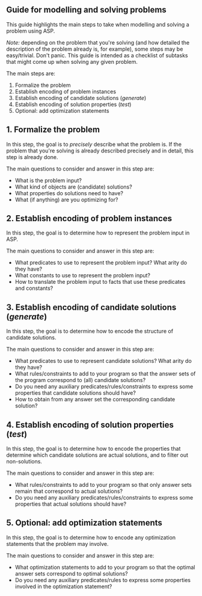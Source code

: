## Guide for modelling and solving problems

This guide highlights the main steps to take when modelling and solving a problem using ASP.

*Note:* depending on the problem that you're solving (and how detailed the description of the problem already is, for example), some steps may be easy/trivial. Don't panic. This guide is intended as a checklist of subtasks that might come up when solving any given problem.

The main steps are:
1. Formalize the problem
1. Establish encoding of problem instances
1. Establish encoding of candidate solutions (*generate*)
1. Establish encoding of solution properties (*test*)
1. Optional: add optimization statements

## 1. Formalize the problem

In this step, the goal is to *precisely* describe what the problem is.
If the problem that you're solving is already described precisely and in detail,
this step is already done.

The main questions to consider and answer in this step are:
- What is the problem input?
- What kind of objects are (candidate) solutions?
- What properties do solutions need to have?
- What (if anything) are you optimizing for?

## 2. Establish encoding of problem instances

In this step, the goal is to determine how to represent the problem input in ASP.

The main questions to consider and answer in this step are:
- What predicates to use to represent the problem input? What arity do they have?
- What constants to use to represent the problem input?
- How to translate the problem input to facts that use these predicates and constants?

## 3. Establish encoding of candidate solutions (*generate*)

In this step, the goal is to determine how to encode the structure of candidate solutions.

The main questions to consider and answer in this step are:
- What predicates to use to represent candidate solutions? What arity do they have?
- What rules/constraints to add to your program so that the answer sets of the program correspond to (all) candidate solutions?
- Do you need any auxiliary predicates/rules/constraints to express some properties that candidate solutions should have?
- How to obtain from any answer set the corresponding candidate solution?

## 4. Establish encoding of solution properties (*test*)

In this step, the goal is to determine how to encode the properties that determine which candidate solutions are actual solutions, and to filter out non-solutions.

The main questions to consider and answer in this step are:
- What rules/constraints to add to your program so that only answer sets remain that correspond to actual solutions?
- Do you need any auxiliary predicates/rules/constraints to express some properties that actual solutions should have?

## 5. Optional: add optimization statements

In this step, the goal is to determine how to encode any optimization statements that the problem may involve.

The main questions to consider and answer in this step are:
- What optimization statements to add to your program so that the optimal answer sets correspond to optimal solutions?
- Do you need any auxiliary predicates/rules to express some properties involved in the optimization statement?
